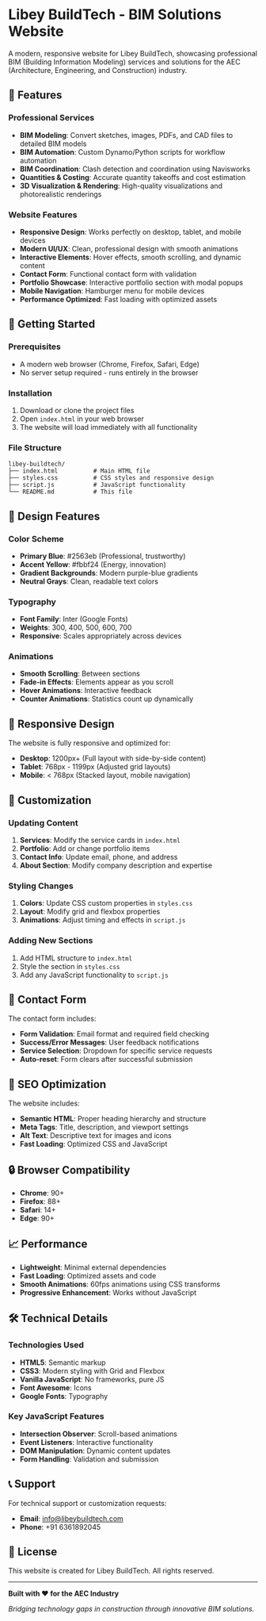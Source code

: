 # Libey BuildTech - BIM Solutions Website

A modern, responsive website for Libey BuildTech, showcasing professional BIM (Building Information Modeling) services and solutions for the AEC (Architecture, Engineering, and Construction) industry.

## 🌟 Features

### Professional Services
- **BIM Modeling**: Convert sketches, images, PDFs, and CAD files to detailed BIM models
- **BIM Automation**: Custom Dynamo/Python scripts for workflow automation
- **BIM Coordination**: Clash detection and coordination using Navisworks
- **Quantities & Costing**: Accurate quantity takeoffs and cost estimation
- **3D Visualization & Rendering**: High-quality visualizations and photorealistic renderings

### Website Features
- **Responsive Design**: Works perfectly on desktop, tablet, and mobile devices
- **Modern UI/UX**: Clean, professional design with smooth animations
- **Interactive Elements**: Hover effects, smooth scrolling, and dynamic content
- **Contact Form**: Functional contact form with validation
- **Portfolio Showcase**: Interactive portfolio section with modal popups
- **Mobile Navigation**: Hamburger menu for mobile devices
- **Performance Optimized**: Fast loading with optimized assets

## 🚀 Getting Started

### Prerequisites
- A modern web browser (Chrome, Firefox, Safari, Edge)
- No server setup required - runs entirely in the browser

### Installation
1. Download or clone the project files
2. Open `index.html` in your web browser
3. The website will load immediately with all functionality

### File Structure
```
libey-buildtech/
├── index.html          # Main HTML file
├── styles.css          # CSS styles and responsive design
├── script.js           # JavaScript functionality
└── README.md           # This file
```

## 🎨 Design Features

### Color Scheme
- **Primary Blue**: #2563eb (Professional, trustworthy)
- **Accent Yellow**: #fbbf24 (Energy, innovation)
- **Gradient Backgrounds**: Modern purple-blue gradients
- **Neutral Grays**: Clean, readable text colors

### Typography
- **Font Family**: Inter (Google Fonts)
- **Weights**: 300, 400, 500, 600, 700
- **Responsive**: Scales appropriately across devices

### Animations
- **Smooth Scrolling**: Between sections
- **Fade-in Effects**: Elements appear as you scroll
- **Hover Animations**: Interactive feedback
- **Counter Animations**: Statistics count up dynamically

## 📱 Responsive Design

The website is fully responsive and optimized for:
- **Desktop**: 1200px+ (Full layout with side-by-side content)
- **Tablet**: 768px - 1199px (Adjusted grid layouts)
- **Mobile**: < 768px (Stacked layout, mobile navigation)

## 🔧 Customization

### Updating Content
1. **Services**: Modify the service cards in `index.html`
2. **Portfolio**: Add or change portfolio items
3. **Contact Info**: Update email, phone, and address
4. **About Section**: Modify company description and expertise

### Styling Changes
1. **Colors**: Update CSS custom properties in `styles.css`
2. **Layout**: Modify grid and flexbox properties
3. **Animations**: Adjust timing and effects in `script.js`

### Adding New Sections
1. Add HTML structure to `index.html`
2. Style the section in `styles.css`
3. Add any JavaScript functionality to `script.js`

## 📧 Contact Form

The contact form includes:
- **Form Validation**: Email format and required field checking
- **Success/Error Messages**: User feedback notifications
- **Service Selection**: Dropdown for specific service requests
- **Auto-reset**: Form clears after successful submission

## 🎯 SEO Optimization

The website includes:
- **Semantic HTML**: Proper heading hierarchy and structure
- **Meta Tags**: Title, description, and viewport settings
- **Alt Text**: Descriptive text for images and icons
- **Fast Loading**: Optimized CSS and JavaScript

## 🔒 Browser Compatibility

- **Chrome**: 90+
- **Firefox**: 88+
- **Safari**: 14+
- **Edge**: 90+

## 📈 Performance

- **Lightweight**: Minimal external dependencies
- **Fast Loading**: Optimized assets and code
- **Smooth Animations**: 60fps animations using CSS transforms
- **Progressive Enhancement**: Works without JavaScript

## 🛠️ Technical Details

### Technologies Used
- **HTML5**: Semantic markup
- **CSS3**: Modern styling with Grid and Flexbox
- **Vanilla JavaScript**: No frameworks, pure JS
- **Font Awesome**: Icons
- **Google Fonts**: Typography

### Key JavaScript Features
- **Intersection Observer**: Scroll-based animations
- **Event Listeners**: Interactive functionality
- **DOM Manipulation**: Dynamic content updates
- **Form Handling**: Validation and submission

## 📞 Support

For technical support or customization requests:
- **Email**: info@libeybuildtech.com
- **Phone**: +91 6361892045

## 📄 License

This website is created for Libey BuildTech. All rights reserved.

---

**Built with ❤️ for the AEC Industry**

*Bridging technology gaps in construction through innovative BIM solutions.*


